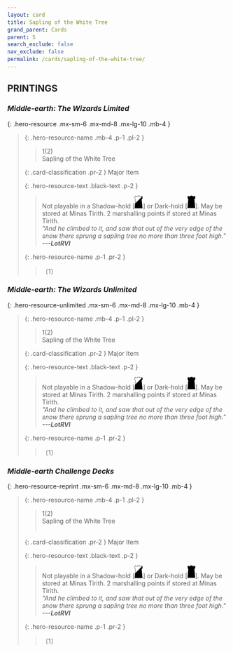 ```yaml
---
layout: card
title: Sapling of the White Tree
grand_parent: Cards
parent: S
search_exclude: false
nav_exclude: false
permalink: /cards/sapling-of-the-white-tree/
---
```


## PRINTINGS


### _Middle-earth: The Wizards Limited_

{: .hero-resource .mx-sm-6 .mx-md-8 .mx-lg-10 .mb-4 }
> {: .hero-resource-name .mb-4 .p-1 .pl-2 }
> > <div class="card-mp">1(2)</div>
> > <div class="card-name">Sapling of the White Tree</div>
>
> {: .card-classification .pr-2 }
> Major Item
>
> {: .hero-resource-text .black-text .p-2 }
> > Not playable in a Shadow-hold \[![](/assets/images/shadow-hold.svg)] or Dark-hold \[![](/assets/images/dark-hold.svg)]. May be stored at Minas Tirith. 2 marshalling points if stored at Minas Tirith. <br>_"And he climbed to it, and saw that out of the very edge of the snow there sprung a sapling tree no more than three foot high."_ ***---&#65279;LotRVI*** 
> 
> {: .hero-resource-name .p-1 .pr-2 }
> > <div class="card-shield"></div>
> > <div class="card-corruption">〔1〕</div>

### _Middle-earth: The Wizards Unlimited_

{: .hero-resource-unlimited .mx-sm-6 .mx-md-8 .mx-lg-10 .mb-4 }
> {: .hero-resource-name .mb-4 .p-1 .pl-2 }
> > <div class="card-mp">1(2)</div>
> > <div class="card-name">Sapling of the White Tree</div>
>
> {: .card-classification .pr-2 }
> Major Item
>
> {: .hero-resource-text .black-text .p-2 }
> > Not playable in a Shadow-hold \[![](/assets/images/shadow-hold.svg)] or Dark-hold \[![](/assets/images/dark-hold.svg)]. May be stored at Minas Tirith. 2 marshalling points if stored at Minas Tirith. <br>_"And he climbed to it, and saw that out of the very edge of the snow there sprung a sapling tree no more than three foot high."_ ***---&#65279;LotRVI*** 
> 
> {: .hero-resource-name .p-1 .pr-2 }
> > <div class="card-shield"></div>
> > <div class="card-corruption">〔1〕</div>

### _Middle-earth Challenge Decks_

{: .hero-resource-reprint .mx-sm-6 .mx-md-8 .mx-lg-10 .mb-4 }
> {: .hero-resource-name .mb-4 .p-1 .pl-2 }
> > <div class="card-mp">1(2)</div>
> > <div class="card-name">Sapling of the White Tree</div>
> > &nbsp;
>
> {: .card-classification .pr-2 }
> Major Item
>
> {: .hero-resource-text .black-text .p-2 }
> > Not playable in a Shadow-hold \[![](/assets/images/shadow-hold.svg)] or Dark-hold \[![](/assets/images/dark-hold.svg)]. May be stored at Minas Tirith. 2 marshalling points if stored at Minas Tirith. <br>_"And he climbed to it, and saw that out of the very edge of the snow there sprung a sapling tree no more than three foot high."_ ***---&#65279;LotRVI*** 
> 
> {: .hero-resource-name .p-1 .pr-2 }
> > <div class="card-shield"></div>
> > <div class="card-corruption">〔1〕</div>
